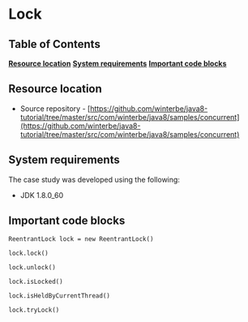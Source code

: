 # Lock

## Table of Contents
**[Resource location](#resource-location)** 
**[System requirements](#system-requirements)**
**[Important code blocks](#important-code-blocks)**  

## Resource location
- Source repository - [https://github.com/winterbe/java8-tutorial/tree/master/src/com/winterbe/java8/samples/concurrent](https://github.com/winterbe/java8-tutorial/tree/master/src/com/winterbe/java8/samples/concurrent)

## System requirements

The case study was developed using the following:

- JDK 1.8.0_60

## Important code blocks

	ReentrantLock lock = new ReentrantLock() 
	
	lock.lock()
	
	lock.unlock()

	lock.isLocked()

	lock.isHeldByCurrentThread()

	lock.tryLock()